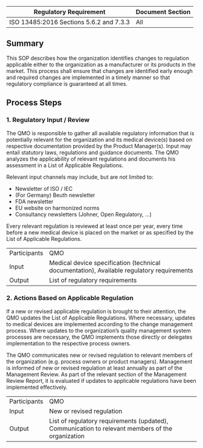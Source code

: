 | Regulatory Requirement                  | Document Section |
|-----------------------------------------|------------------|
| ISO 13485:2016 Sections 5.6.2 and 7.3.3 | All              |

## Summary

This SOP describes how the organization identifies changes to regulation applicable either to the organization
as a manufacturer or its products in the market. This process shall ensure that changes are identified early
enough and required changes are implemented in a timely manner so that regulatory compliance is guaranteed at
all times.

## Process Steps

### 1. Regulatory Input / Review

The QMO is responsible to gather all available regulatory information that is potentially relevant for the
organization and its medical device(s) based on respective documentation provided by the Product
Manager(s). Input may entail statutory laws, regulations and guidance documents. The QMO analyzes the
applicability of relevant regulations and documents his assessment in a List of Applicable Regulations.

Relevant input channels may include, but are not limited to:
* Newsletter of ISO / IEC
* (For Germany) Beuth newsletter
* FDA newsletter
* EU website on harmonized norms
* Consultancy newsletters (Johner, Open Regulatory, …)


Every relevant regulation is reviewed at least once per year, every time before a new medical device is placed
on the market or as specified by the List of Applicable Regulations.

|              |                                                                                           |
|--------------|-------------------------------------------------------------------------------------------|
| Participants | QMO                                                                                       |
| Input        | Medical device specification (technical documentation), Available regulatory requirements |
| Output       | List of regulatory requirements                                                           |

### 2. Actions Based on Applicable Regulation

If a new or revised applicable regulation is brought to their attention, the QMO updates the List of
Applicable Regulations. Where necessary, updates to medical devices are implemented according to the change management process. Where updates to the organization’s quality management system processes are necessary, the QMO implements those directly or delegates implementation to the respective process owners.

The QMO communicates new or revised regulation to relevant members of the organization (e.g. process owners or
product managers). Management is informed of new or revised regulation at least annually as part of the Management Review.
As part of the relevant section of the Management Review Report, it is evaluated if updates to applicable regulations have been implemented effectively.

|              |                                                                                                  |
|--------------|--------------------------------------------------------------------------------------------------|
| Participants | QMO                                                                                              |
| Input        | New or revised regulation                                                                        |
| Output       | List of regulatory requirements (updated), Communication to relevant members of the organization |
